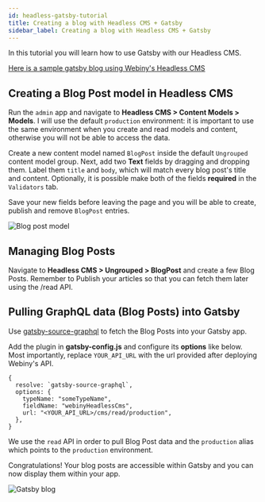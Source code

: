 ```yaml
---
id: headless-gatsby-tutorial
title: Creating a blog with Headless CMS + Gatsby
sidebar_label: Creating a blog with Headless CMS + Gatsby
---
```


In this tutorial you will learn how to use Gatsby with our Headless CMS.

[Here is a sample gatsby blog using Webiny's Headless CMS](https://github.com/webiny/webiny-examples/blob/master/headlesscms-gatsby)   

## Creating a Blog Post model in Headless CMS

Run the `admin` app and navigate to **Headless CMS > Content Models > Models**. I will use the default `production` environment: it is important to use the same environment when you create and read models and content, otherwise you will not be able to access the data.

Create a new content model named `BlogPost` inside the default `Ungrouped` content model group. Next, add two **Text** fields by dragging and dropping them. Label them `title` and `body`, which will match every blog post's title and content. Optionally, it is possible make both of the fields **required** in the `Validators` tab.

Save your new fields before leaving the page and you will be able to create, publish and remove `BlogPost` entries.

![Blog post model](/img/guides/headless-gatsby-tutorial/blog-post-model.png)

## Managing Blog Posts

Navigate to **Headless CMS > Ungrouped > BlogPost** and create a few Blog Posts. Remember to Publish your articles so that you can fetch them later using the /read API.

## Pulling GraphQL data (Blog Posts) into Gatsby

Use [gatsby-source-graphql](https://www.gatsbyjs.org/packages/gatsby-source-graphql/) to fetch the Blog Posts into your Gatsby app.

Add the plugin in **gatsby-config.js** and configure its **options** like below. Most importantly, replace `YOUR_API_URL` with the url provided after deploying Webiny's API.

```
{
  resolve: `gatsby-source-graphql`,
  options: {
    typeName: "someTypeName",
    fieldName: "webinyHeadlessCms",
    url: "<YOUR_API_URL>/cms/read/production",
  },
}
```

We use the `read` API in order to pull Blog Post data and the `production` alias which points to the `production` environment.

Congratulations! Your blog posts are accessible within Gatsby and you can now display them within your app.

![Gatsby blog](/img/guides/headless-gatsby-tutorial/gatsby-blog.png)